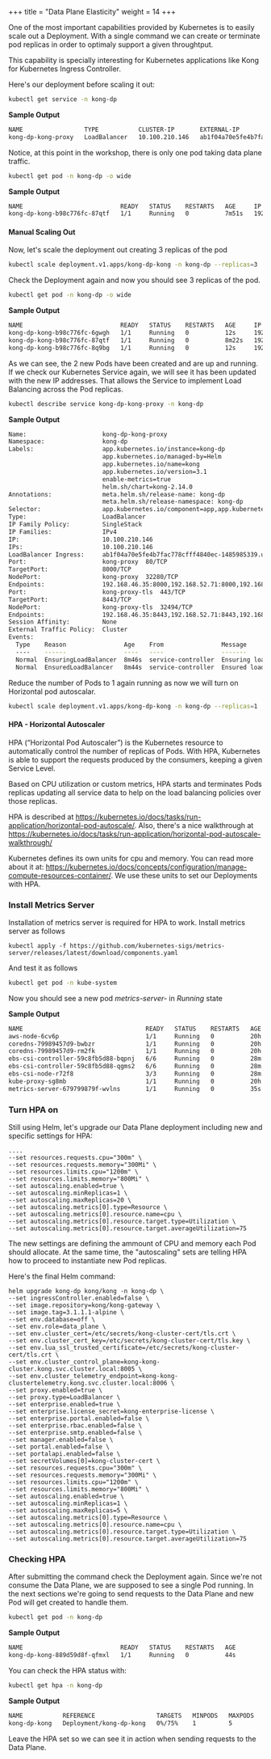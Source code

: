 +++
title = "Data Plane Elasticity"
weight = 14
+++


One of the most important capabilities provided by Kubernetes is to easily scale out a Deployment. With a single command we can create or terminate pod replicas in order to optimaly support a given throughtput. 

This capability is specially interesting for Kubernetes applications like Kong for Kubernetes Ingress Controller.

Here's our deployment before scaling it out:

```bash
kubectl get service -n kong-dp
```

**Sample Output**

```bash
NAME                 TYPE           CLUSTER-IP       EXTERNAL-IP                                                               PORT(S)                      AGE
kong-dp-kong-proxy   LoadBalancer   10.100.210.146   ab1f04a70e5fe4b7fac778cfff4840ec-1485985339.us-east-1.elb.amazonaws.com   80:32280/TCP,443:32494/TCP   6m59s
```

Notice, at this point in the workshop, there is only one pod taking data plane traffic.


```bash
kubectl get pod -n kong-dp -o wide
```

**Sample Output**

```bash
NAME                           READY   STATUS    RESTARTS   AGE     IP               NODE                             NOMINATED NODE   READINESS GATES
kong-dp-kong-b98c776fc-87qtf   1/1     Running   0          7m51s   192.168.56.203   ip-192-168-35-145.ec2.internal   <none>           <none>
```

#### Manual Scaling Out

Now, let's scale the deployment out creating 3 replicas of the pod

```bash
kubectl scale deployment.v1.apps/kong-dp-kong -n kong-dp --replicas=3
```

Check the Deployment again and now you should see 3 replicas of the pod.

```bash
kubectl get pod -n kong-dp -o wide
```

**Sample Output**

```bash
NAME                           READY   STATUS    RESTARTS   AGE     IP               NODE                             NOMINATED NODE   READINESS GATES
kong-dp-kong-b98c776fc-6gwgh   1/1     Running   0          12s     192.168.46.35    ip-192-168-35-145.ec2.internal   <none>           <none>
kong-dp-kong-b98c776fc-87qtf   1/1     Running   0          8m22s   192.168.56.203   ip-192-168-35-145.ec2.internal   <none>           <none>
kong-dp-kong-b98c776fc-8q9bg   1/1     Running   0          12s     192.168.52.71    ip-192-168-35-145.ec2.internal   <none>           <none>
```

As we can see, the 2 new Pods have been created and are up and running. If we check our Kubernetes Service again, we will see it has been updated with the new IP addresses. That allows the Service to implement Load Balancing across the Pod replicas.

```bash
kubectl describe service kong-dp-kong-proxy -n kong-dp
```

**Sample Output**

```bash
Name:                     kong-dp-kong-proxy
Namespace:                kong-dp
Labels:                   app.kubernetes.io/instance=kong-dp
                          app.kubernetes.io/managed-by=Helm
                          app.kubernetes.io/name=kong
                          app.kubernetes.io/version=3.1
                          enable-metrics=true
                          helm.sh/chart=kong-2.14.0
Annotations:              meta.helm.sh/release-name: kong-dp
                          meta.helm.sh/release-namespace: kong-dp
Selector:                 app.kubernetes.io/component=app,app.kubernetes.io/instance=kong-dp,app.kubernetes.io/name=kong
Type:                     LoadBalancer
IP Family Policy:         SingleStack
IP Families:              IPv4
IP:                       10.100.210.146
IPs:                      10.100.210.146
LoadBalancer Ingress:     ab1f04a70e5fe4b7fac778cfff4840ec-1485985339.us-east-1.elb.amazonaws.com
Port:                     kong-proxy  80/TCP
TargetPort:               8000/TCP
NodePort:                 kong-proxy  32280/TCP
Endpoints:                192.168.46.35:8000,192.168.52.71:8000,192.168.56.203:8000
Port:                     kong-proxy-tls  443/TCP
TargetPort:               8443/TCP
NodePort:                 kong-proxy-tls  32494/TCP
Endpoints:                192.168.46.35:8443,192.168.52.71:8443,192.168.56.203:8443
Session Affinity:         None
External Traffic Policy:  Cluster
Events:
  Type    Reason                Age    From                Message
  ----    ------                ----   ----                -------
  Normal  EnsuringLoadBalancer  8m46s  service-controller  Ensuring load balancer
  Normal  EnsuredLoadBalancer   8m44s  service-controller  Ensured load balancer
```

Reduce the number of Pods to 1 again running as now we will turn on Horizontal pod autoscalar.

```bash
kubectl scale deployment.v1.apps/kong-dp-kong -n kong-dp --replicas=1
```


#### HPA - Horizontal Autoscaler

HPA (“Horizontal Pod Autoscaler”) is the Kubernetes resource to automatically control the number of replicas of Pods. With HPA, Kubernetes is able to support the requests produced by the consumers, keeping a given Service Level.

Based on CPU utilization or custom metrics, HPA starts and terminates Pods replicas updating all service data to help on the load balancing policies over those replicas.

HPA is described at https://kubernetes.io/docs/tasks/run-application/horizontal-pod-autoscale/. Also, there's a nice walkthrough at https://kubernetes.io/docs/tasks/run-application/horizontal-pod-autoscale-walkthrough/

Kubernetes defines its own units for cpu and memory. You can read more about it at: https://kubernetes.io/docs/concepts/configuration/manage-compute-resources-container/. We use these units to set our Deployments with HPA.

### Install Metrics Server

Installation of metrics server is required for HPA to work. Install metrics server as follows

```
kubectl apply -f https://github.com/kubernetes-sigs/metrics-server/releases/latest/download/components.yaml
```

And test it as follows

```bash
kubectl get pod -n kube-system
```

Now you should see a new pod *metrics-server-* in *Running* state

**Sample Output**

```bash
NAME                                  READY   STATUS    RESTARTS   AGE
aws-node-6cv6p                        1/1     Running   0          20h
coredns-79989457d9-bwbzr              1/1     Running   0          20h
coredns-79989457d9-rm2fk              1/1     Running   0          20h
ebs-csi-controller-59c8fb5d88-bqpnj   6/6     Running   0          28m
ebs-csi-controller-59c8fb5d88-qgms2   6/6     Running   0          28m
ebs-csi-node-r72f8                    3/3     Running   0          28m
kube-proxy-sg8mb                      1/1     Running   0          20h
metrics-server-679799879f-wvlns       1/1     Running   0          35s
```

### Turn HPA on

Still using Helm, let's upgrade our Data Plane deployment including new and specific settings for HPA:
```
....
--set resources.requests.cpu="300m" \
--set resources.requests.memory="300Mi" \
--set resources.limits.cpu="1200m" \
--set resources.limits.memory="800Mi" \
--set autoscaling.enabled=true \
--set autoscaling.minReplicas=1 \
--set autoscaling.maxReplicas=20 \
--set autoscaling.metrics[0].type=Resource \
--set autoscaling.metrics[0].resource.name=cpu \
--set autoscaling.metrics[0].resource.target.type=Utilization \
--set autoscaling.metrics[0].resource.target.averageUtilization=75
```
The new settings are defining the ammount of CPU and memory each Pod should allocate. At the same time, the "autoscaling" sets are telling HPA how to proceed to instantiate new Pod replicas.


Here's the final Helm command:
```
helm upgrade kong-dp kong/kong -n kong-dp \
--set ingressController.enabled=false \
--set image.repository=kong/kong-gateway \
--set image.tag=3.1.1.1-alpine \
--set env.database=off \
--set env.role=data_plane \
--set env.cluster_cert=/etc/secrets/kong-cluster-cert/tls.crt \
--set env.cluster_cert_key=/etc/secrets/kong-cluster-cert/tls.key \
--set env.lua_ssl_trusted_certificate=/etc/secrets/kong-cluster-cert/tls.crt \
--set env.cluster_control_plane=kong-kong-cluster.kong.svc.cluster.local:8005 \
--set env.cluster_telemetry_endpoint=kong-kong-clustertelemetry.kong.svc.cluster.local:8006 \
--set proxy.enabled=true \
--set proxy.type=LoadBalancer \
--set enterprise.enabled=true \
--set enterprise.license_secret=kong-enterprise-license \
--set enterprise.portal.enabled=false \
--set enterprise.rbac.enabled=false \
--set enterprise.smtp.enabled=false \
--set manager.enabled=false \
--set portal.enabled=false \
--set portalapi.enabled=false \
--set secretVolumes[0]=kong-cluster-cert \
--set resources.requests.cpu="300m" \
--set resources.requests.memory="300Mi" \
--set resources.limits.cpu="1200m" \
--set resources.limits.memory="800Mi" \
--set autoscaling.enabled=true \
--set autoscaling.minReplicas=1 \
--set autoscaling.maxReplicas=5 \
--set autoscaling.metrics[0].type=Resource \
--set autoscaling.metrics[0].resource.name=cpu \
--set autoscaling.metrics[0].resource.target.type=Utilization \
--set autoscaling.metrics[0].resource.target.averageUtilization=75
```

### Checking HPA

After submitting the command check the Deployment again. Since we're not consume the Data Plane, we are supposed to see a single Pod running. In the next sections we're going to send requests to the Data Plane and new Pod will get created to handle them.

```bash
kubectl get pod -n kong-dp
```

**Sample Output**

```bash
NAME                           READY   STATUS    RESTARTS   AGE
kong-dp-kong-889d59d8f-qfmxl   1/1     Running   0          44s
```

You can check the HPA status with:

```bash
kubectl get hpa -n kong-dp
```

**Sample Output**

```bash
NAME           REFERENCE                 TARGETS   MINPODS   MAXPODS   REPLICAS   AGE
kong-dp-kong   Deployment/kong-dp-kong   0%/75%    1         5         1          2m24s
```

Leave the HPA set so we can see it in action when sending requests to the Data Plane.